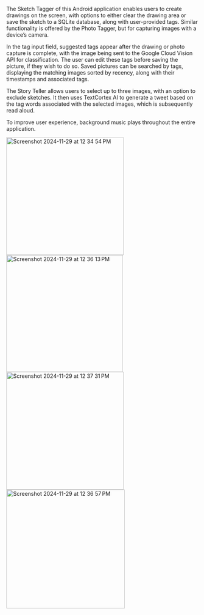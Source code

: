 The Sketch Tagger of this Android application enables users to create drawings on the screen, with options to either clear the drawing area or save the sketch to a SQLite database, along with user-provided tags. Similar functionality is offered by the Photo Tagger, but for capturing images with a device’s camera.

In the tag input field, suggested tags appear after the drawing or photo capture is complete, with the image being sent to the Google Cloud Vision API for classification. The user can edit these tags before saving the picture, if they wish to do so. Saved pictures can be searched by tags, displaying the matching images sorted by recency, along with their timestamps and associated tags.

The Story Teller allows users to select up to three images, with an option to exclude sketches. It then uses TextCortex AI to generate a tweet based on the tag words associated with the selected images, which is subsequently read aloud.

To improve user experience, background music plays throughout the entire application.

<img width="308" alt="Screenshot 2024-11-29 at 12 34 54 PM" src="https://github.com/user-attachments/assets/e47b6c69-842e-45f9-ab46-428ede25bf1b">

<img width="306" alt="Screenshot 2024-11-29 at 12 36 13 PM" src="https://github.com/user-attachments/assets/0bdbbdc6-0b0c-4987-b080-2b24037a39ff">

<img width="308" alt="Screenshot 2024-11-29 at 12 37 31 PM" src="https://github.com/user-attachments/assets/15f802b0-4c27-4c02-97b4-47df90bb00d9">

<img width="311" alt="Screenshot 2024-11-29 at 12 36 57 PM" src="https://github.com/user-attachments/assets/f7061586-d4d5-460d-bea0-6459d743612e">
